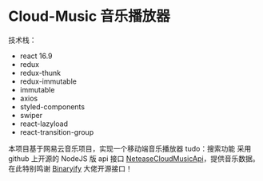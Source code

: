 # Cloud-Music 音乐播放器

技术栈：

- react 16.9
- redux
- redux-thunk
- redux-immutable
- immutable
- axios
- styled-components
- swiper
- react-lazyload
- react-transition-group

本项目基于网易云音乐项目，实现一个移动端音乐播放器
tudo：搜索功能
采用 github 上开源的 NodeJS 版 api 接口 [NeteaseCloudMusicApi](https://github.com/Binaryify/NeteaseCloudMusicApi)，提供音乐数据。在此特别鸣谢 [Binaryify](https://github.com/Binaryify) 大佬开源接口！
